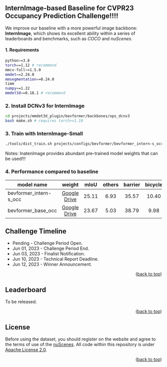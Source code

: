 ## InternImage-based Baseline for CVPR23 Occupancy Prediction Challenge!!!!

We improve our baseline with a more powerful image backbone: **InternImage**, which shows its excellent ability within a
series of leaderboards and benchmarks, such as *COCO* and *nuScenes*.

#### 1. Requirements

```bash
python>=3.8
torch==1.12 # recommend
mmcv-full>=1.5.0
mmdet==2.24.0
mmsegmentation==0.24.0
timm
numpy==1.22
mmdet3d==0.18.1 # recommend
```

### 2. Install DCNv3 for InternImage

```bash
cd projects/mmdet3d_plugin/bevformer/backbones/ops_dcnv3
bash make.sh # requires torch>=1.10
```

### 3. Train with InternImage-Small

```bash
./tools/dist_train.sh projects/configs/bevformer/bevformer_intern-s_occ.py 8 # consumes less than 14G memory
```

Notes: InatenImage provides abundant pre-trained model weights that can be used!!!

### 4. Performance compared to baseline

| model name             |                                                weight                                                 | mIoU  | others | barrier | bicycle |  bus  |  car  | construction_vehicle | motorcycle | pedestrian | traffic_cone | trailer | truck | driveable_surface | other_flat | sidewalk | terrain | manmade | vegetation |
| ---------------------- | :---------------------------------------------------------------------------------------------------: | :---: | :----: | :-----: | :-----: | :---: | :---: | :------------------: | :--------: | :--------: | :----------: | :-----: | :---: | :---------------: | :--------: | :------: | :-----: | :-----: | :--------: |
| bevformer_intern-s_occ |  [Google Drive](https://drive.google.com/file/d/1LV9K8hrskKf51xY1wbqTKzK7WZmVXEV_/view?usp=sharing)   | 25.11 |  6.93  |  35.57  |  10.40  | 35.97 | 41.23 |        13.72         |   20.30    |   21.10    |    18.34     |  19.18  | 28.64 |       49.82       |   30.74    |  31.00   |  27.44  |  19.29  |   17.29    |
| bevformer_base_occ     | [Google Drive](https://drive.google.com/file/d/1NyoiosafAmne1qiABeNOPXR-P-y0i7_I/view?usp=share_link) | 23.67 |  5.03  |  38.79  |  9.98   | 34.41 | 41.09 |        13.24         |   16.50    |   18.15    |    17.83     |  18.66  | 27.70 |       48.95       |   27.73    |  29.08   |  25.38  |  15.41  |   14.46    |

## Challenge Timeline

- Pending - Challenge Period Open.
- Jun 01, 2023 - Challenge Period End.
- Jun 03, 2023 - Finalist Notification.
- Jun 10, 2023 - Technical Report Deadline.
- Jun 12, 2023 - Winner Announcement.

<p align="right">(<a href="#top">back to top</a>)</p>

## Leaderboard

To be released.

<p align="right">(<a href="#top">back to top</a>)</p>

## License

Before using the dataset, you should register on the website and agree to the terms of use of
the [nuScenes](https://www.nuscenes.org/nuscenes). All code within this repository is
under [Apache License 2.0](./LICENSE).

<p align="right">(<a href="#top">back to top</a>)</p>

